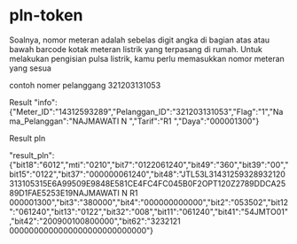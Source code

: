# pln-token

Soalnya, nomor meteran adalah sebelas digit angka di bagian atas atau bawah barcode kotak meteran listrik yang terpasang di rumah. Untuk melakukan pengisian pulsa listrik, kamu perlu memasukkan nomor meteran yang sesua

contoh nomer pelanggang 321203131053

Result 
"info":{"Meter_ID":"14312593289","Pelanggan_ID":"321203131053","Flag":"1","Nama_Pelanggan":"NAJMAWATI N              ","Tarif":"R1  ","Daya":"000001300"}

Result pln 

"result_pln":{"bit18":"6012","mti":"0210","bit7":"0122061240","bit49":"360","bit39":"00","bit15":"0122","bit37":"000000061240","bit48":"JTL53L31431259328932120313105315E6A99509E9848E581CE4FC4FC045B0F2OPT120Z2789DDCA2589D1FAE5253E19NAJMAWATI N              R1  000001300","bit3":"380000","bit4":"000000000000","bit2":"053502","bit12":"061240","bit13":"0122","bit32":"008","bit11":"061240","bit41":"54JMTO01","bit42":"200900100800000","bit62":"3232121               0000000000000000000000000000"}
